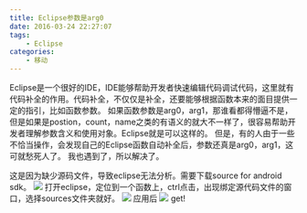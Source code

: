 ```yaml
---
title: Eclipse参数是arg0
date: 2016-03-24 22:27:07
tags:
    - Eclipse
categories:
    - 移动
---
```

Eclipse是一个很好的IDE，IDE能够帮助开发者快速编辑代码调试代码，这里就有代码补全的作用。代码补全，不仅仅是补全，还要能够根据函数本来的面目提供一定的指引，比如函数参数。
如果函数参数是arg0，arg1，那谁看都得懵逼不是，但是如果是postion，count，name之类的有语义的就大不一样了，很容易帮助开发者理解参数含义和使用对象。Eclipse就是可以这样的。
但是，有的人由于一些不恰当操作，会发现自己的Eclipse函数自动补全后，参数还真是arg0，arg1，这可就愁死人了。
我也遇到了，所以解决了。
<!-- more-->
这是因为缺少源码文件，导致eclipse无法分析。需要下载source for android sdk。
![](http://7xrtyi.com1.z0.glb.clouddn.com/hexoBlog_img_eclipse-7.png)
打开eclipse，定位到一个函数上，ctrl点击，出现绑定源代码文件的窗口，选择sources文件夹就好。
![](http://7xrtyi.com1.z0.glb.clouddn.com/hexoBlog_img_eclipse-8.png)
应用后
![](http://7xrtyi.com1.z0.glb.clouddn.com/hexoBlog_img_eclipse-10.png)
get!
